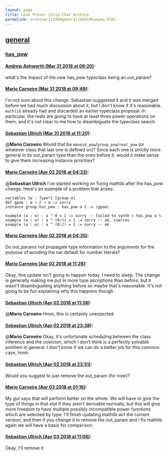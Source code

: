 ```yaml
---
layout: page
title: Lean Prover Zulip Chat Archive 
permalink: archive/113488general/66418haspow.html
---
```


## [general](index.html)
### [has_pow](66418haspow.html)

#### [Andrew Ashworth (Mar 31 2018 at 09:20)](https://leanprover.zulipchat.com/#narrow/stream/113488-general/topic/has_pow/near/124446352):
what's the impact of the new has_pow typeclass being an out_param?

#### [Mario Carneiro (Mar 31 2018 at 09:49)](https://leanprover.zulipchat.com/#narrow/stream/113488-general/topic/has_pow/near/124446978):
I'm not sure about this change. Sebastian suggested it and it was merged before we had much discussion about it, but I don't know if it's reasonable. `mathlib` already had and discarded an earlier typeclass proposal. In particular, the reals are going to have at least three power operations on them, and it's not clear to me how to disambiguate the typeclass search

#### [Sebastian Ullrich (Mar 31 2018 at 11:20)](https://leanprover.zulipchat.com/#narrow/stream/113488-general/topic/has_pow/near/124449165):
@**Mario Carneiro** Would that be `monoid_pow`/`group_pow`/`real_pow` (or whatever class that last one is defined on)? Since each one is strictly more general in its out_param type than the ones before it, would it make sense to give them increasing instance priorities?

#### [Mario Carneiro (Apr 02 2018 at 04:33)](https://leanprover.zulipchat.com/#narrow/stream/113488-general/topic/has_pow/near/124509461):
@**Sebastian Ullrich**  I've started working on fixing mathlib after the has_pow change. Here's an example of a problem that arises:
```
variables {α : Type*} [group α]
def gpow : α → ℤ → α := sorry
instance group.has_pow : has_pow α ℤ := ⟨gpow⟩

example (a : α) : a ^ 0 = 1 := sorry -- failed to synth ⊢ has_pow α ℕ
example (a : α) : a ^ (0:ℕ) = 1 := sorry -- ok, coerces
example (a : α) : a ^ (0:ℤ) = 1 := sorry -- ok
```

#### [Mario Carneiro (Apr 02 2018 at 04:35)](https://leanprover.zulipchat.com/#narrow/stream/113488-general/topic/has_pow/near/124509510):
Do out_params not propagate type information to the arguments for the purpose of avoiding the nat default for number literals?

#### [Mario Carneiro (Apr 02 2018 at 11:28)](https://leanprover.zulipchat.com/#narrow/stream/113488-general/topic/has_pow/near/124520043):
Okay, this update isn't going to happen today, I need to sleep. The change is generally making me put in more type ascriptions than before, but it wasn't disambiguating anything before so maybe that's reasonable. It's not going to be fun explaining why this happens though

#### [Sebastian Ullrich (Apr 02 2018 at 11:38)](https://leanprover.zulipchat.com/#narrow/stream/113488-general/topic/has_pow/near/124520306):
@**Mario Carneiro** Hmm, this is certainly unexpected

#### [Sebastian Ullrich (Apr 02 2018 at 23:38)](https://leanprover.zulipchat.com/#narrow/stream/113488-general/topic/has_pow/near/124546919):
@**Mario Carneiro** Okay, it's unfortunate scheduling between the class inference and the coercion, which I don't think is a perfectly solvable problem in general. I don't know if we can do a better job for this common case, hmm.

#### [Sebastian Ullrich (Apr 02 2018 at 23:51)](https://leanprover.zulipchat.com/#narrow/stream/113488-general/topic/has_pow/near/124547413):
Would you suggest to just remove the out_param (for now)?

#### [Mario Carneiro (Apr 03 2018 at 01:16)](https://leanprover.zulipchat.com/#narrow/stream/113488-general/topic/has_pow/near/124550421):
My gut says that will perform better on the whole. We will have to give the type of things in that slot if they aren't derivable normally, but this will give more freedom to have multiple possibly incompatible power functions which are selected by type. I'll finish updating mathlib wrt the current version, and then if you change it to remove the out_param and I fix mathlib again we will have a basis for comparison.

#### [Sebastian Ullrich (Apr 03 2018 at 11:06)](https://leanprover.zulipchat.com/#narrow/stream/113488-general/topic/has_pow/near/124567281):
Okay, I'll remove it

